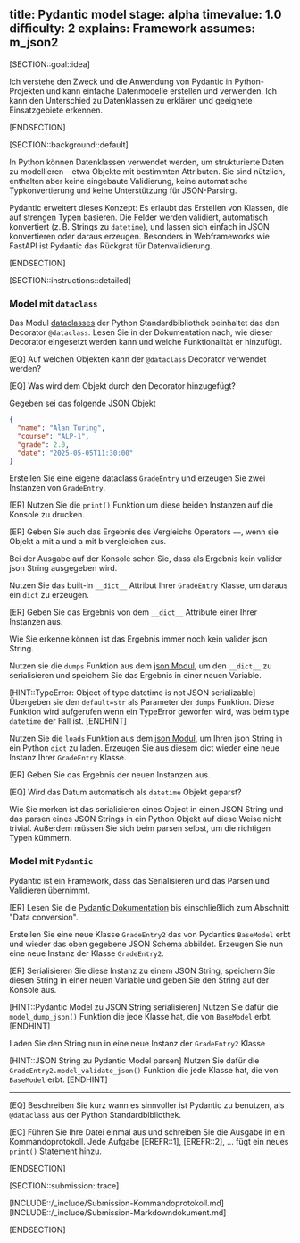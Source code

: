 title: Pydantic model
stage: alpha
timevalue: 1.0
difficulty: 2
explains: Framework
assumes: m_json2
---

[SECTION::goal::idea]

Ich verstehe den Zweck und die Anwendung von Pydantic in Python-Projekten und kann einfache Datenmodelle erstellen und verwenden.
Ich kann den Unterschied zu Datenklassen zu erklären und geeignete Einsatzgebiete erkennen.

[ENDSECTION]

[SECTION::background::default]

In Python können Datenklassen verwendet werden, um strukturierte Daten zu modellieren – etwa Objekte mit bestimmten Attributen.
Sie sind nützlich, enthalten aber keine eingebaute Validierung, keine automatische Typkonvertierung und keine Unterstützung für JSON-Parsing.

Pydantic erweitert dieses Konzept: Es erlaubt das Erstellen von Klassen, die auf strengen Typen basieren. Die Felder werden validiert, automatisch konvertiert (z. B. Strings zu `datetime`), und lassen sich einfach in JSON konvertieren oder daraus erzeugen.
Besonders in Webframeworks wie FastAPI ist Pydantic das Rückgrat für Datenvalidierung.

[ENDSECTION]

[SECTION::instructions::detailed]

### Model mit `dataclass`

Das Modul [dataclasses](https://docs.python.org/3/library/dataclasses.html) der Python Standardbibliothek beinhaltet das den Decorator `@dataclass`.
Lesen Sie in der Dokumentation nach, wie dieser Decorator eingesetzt werden kann und welche Funktionalität er hinzufügt.

[EQ] Auf welchen Objekten kann der `@dataclass` Decorator verwendet werden?

[EQ] Was wird dem Objekt durch den Decorator hinzugefügt?

Gegeben sei das folgende JSON Objekt

```json
{
  "name": "Alan Turing",
  "course": "ALP-1",
  "grade": 2.0,
  "date": "2025-05-05T11:30:00"
}
```

Erstellen Sie eine eigene dataclass `GradeEntry` und erzeugen Sie zwei Instanzen von `GradeEntry`.

[ER] Nutzen Sie die `print()` Funktion um diese beiden Instanzen auf die Konsole zu drucken.

[ER] Geben Sie auch das Ergebnis des Vergleichs Operators `==`, wenn sie Objekt a mit a und a mit b vergleichen aus.

Bei der Ausgabe auf der Konsole sehen Sie, dass als Ergebnis kein valider json String ausgegeben wird.

Nutzen Sie das built-in `__dict__` Attribut Ihrer `GradeEntry` Klasse, um daraus ein `dict` zu erzeugen.

[ER] Geben Sie das Ergebnis von dem `__dict__` Attribute einer Ihrer Instanzen aus.

Wie Sie erkenne können ist das Ergebnis immer noch kein valider json String.

Nutzen sie die `dumps` Funktion aus dem [json Modul](https://docs.python.org/3/library/json.html), um den `__dict__` zu serialisieren
und speichern Sie das Ergebnis in einer neuen Variable.

[HINT::TypeError: Object of type datetime is not JSON serializable]
Übergeben sie den `default=str` als Parameter der `dumps` Funktion.
Diese Funktion wird aufgerufen wenn ein TypeError geworfen wird, was beim type `datetime` der Fall ist.
[ENDHINT]

Nutzen Sie die `loads` Funktion aus dem [json Modul](https://docs.python.org/3/library/json.html), um Ihren json String in ein
Python `dict` zu laden.
Erzeugen Sie aus diesem dict wieder eine neue Instanz Ihrer `GradeEntry` Klasse.

[ER] Geben Sie das Ergebnis der neuen Instanzen aus.

[EQ] Wird das Datum automatisch als `datetime` Objekt geparst?

Wie Sie merken ist das serialisieren eines Object in einen JSON String und das parsen eines JSON Strings in ein Python Objekt
auf diese Weise nicht trivial.
Außerdem müssen Sie sich beim parsen selbst, um die richtigen Typen kümmern.

### Model mit `Pydantic`

Pydantic ist ein Framework, dass das Serialisieren und das Parsen und Validieren übernimmt.

[ER] Lesen Sie die [Pydantic Dokumentation](https://docs.pydantic.dev/latest/concepts/models/) bis einschließlich zum Abschnitt "Data conversion".

Erstellen Sie eine neue Klasse `GradeEntry2` das von Pydantics `BaseModel` erbt und wieder das oben gegebene JSON Schema abbildet.
Erzeugen Sie nun eine neue Instanz der Klasse `GradeEntry2`.

[ER] Serialisieren Sie diese Instanz zu einem JSON String, speichern Sie diesen String in einer neuen Variable und geben Sie den String auf der Konsole aus.

[HINT::Pydantic Model zu JSON String serialisieren]
Nutzen Sie dafür die `model_dump_json()` Funktion die jede Klasse hat, die von `BaseModel` erbt.
[ENDHINT]

Laden Sie den String nun in eine neue Instanz der `GradeEntry2` Klasse

[HINT::JSON String zu Pydantic Model parsen]
Nutzen Sie dafür die `GradeEntry2.model_validate_json()` Funktion die jede Klasse hat, die von `BaseModel` erbt.
[ENDHINT]

---

[EQ] Beschreiben Sie kurz wann es sinnvoller ist Pydantic zu benutzen, als `@dataclass` aus der Python Standardbibliothek.

[EC] Führen Sie Ihre Datei einmal aus und schreiben Sie die Ausgabe in ein Kommandoprotokoll.
Jede Aufgabe [EREFR::1], [EREFR::2], ... fügt ein neues `print()` Statement hinzu.

[ENDSECTION]

[SECTION::submission::trace]

[INCLUDE::/_include/Submission-Kommandoprotokoll.md]
[INCLUDE::/_include/Submission-Markdowndokument.md]

[ENDSECTION]